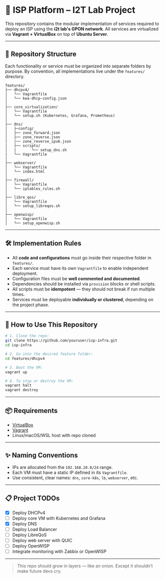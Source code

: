 
# 🧠 ISP Platform – I2T Lab Project

This repository contains the modular implementation of services required to deploy an ISP using the **i2t lab's GPON network**. All services are virtualized via **Vagrant + VirtualBox** on top of **Ubuntu Server**.

---

## 📁 Repository Structure

Each functionality or service must be organized into separate folders by purpose. By convention, all implementations live under the `features/` directory.

```
features/
├── dhcpv4/
│   └── Vagrantfile
│   └── kea-dhcp-config.json
│
├── core_virtualization/
│   └── Vagrantfile
│   └── setup.sh (Kubernetes, Grafana, Prometheus)
│
├── dns/
|   ├─config/
│   ├── zone_forward.json
│   ├── zone_reverse.json
│   |── zone_reverse_ipv6.json
|   ├── scripts/
│   |       └── setup_dns.sh
|   └── Vagrantfile
│
├── webserver/
│   └── Vagrantfile
│   └── index.html
│
├── firewall/
│   └── Vagrantfile
│   └── iptables_rules.sh
│
├── libre_qos/
│   └── Vagrantfile
│   └── setup_libreqos.sh
│
├── openwisp/
│   └── Vagrantfile
│   └── setup_openwisp.sh
```

---

## 🛠️ Implementation Rules

- All **code and configurations** must go inside their respective folder in `features/`.
- Each service must have its own `Vagrantfile` to enable independent deployment.
- Configuration files must be **well commented and documented**.
- Dependencies should be installed via `provision` blocks or shell scripts.
- All scripts must be **idempotent** — they should not break if run multiple times.
- Services must be deployable **individually or clustered**, depending on the project phase.

---

## 🚀 How to Use This Repository

```bash
# 1. Clone the repo:
git clone https://github.com/youruser/isp-infra.git
cd isp-infra

# 2. Go into the desired feature folder:
cd features/dhcpv4

# 3. Boot the VM:
vagrant up

# 4. To stop or destroy the VM:
vagrant halt
vagrant destroy
```

---

## 📦 Requirements

- [VirtualBox](https://www.virtualbox.org/)
- [Vagrant](https://www.vagrantup.com/)
- Linux/macOS/WSL host with repo cloned

---

## ✨ Naming Conventions

- IPs are allocated from the `192.168.20.0/24` range.
- Each VM must have a static IP defined in its `Vagrantfile`.
- Use consistent, clear names: `dns`, `core-k8s`, `lb`, `webserver`, etc.

---

## 📋 Project TODOs

- [x] Deploy DHCPv4
- [ ] Deploy core VM with Kubernetes and Grafana
- [x] Deploy DNS
- [ ] Deploy Load Balancer
- [ ] Deploy LibreQoS
- [ ] Deploy web server with QUIC
- [ ] Deploy OpenWISP
- [ ] Integrate monitoring with Zabbix or OpenWISP

---

> This repo should grow in layers — like an onion. Except it shouldn’t make future devs cry.
